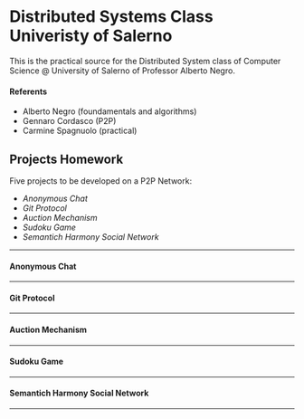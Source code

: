 # Distributed Systems Class Univeristy of Salerno

This is the practical source for the Distributed System class of Computer Science @ University of Salerno of Professor Alberto Negro.

#### Referents
- Alberto Negro (foundamentals and algorithms)
- Gennaro Cordasco (P2P)
- Carmine Spagnuolo (practical)

## Projects Homework

Five projects to be developed on a P2P Network:

- *Anonymous Chat*
- *Git Protocol*
- *Auction Mechanism*
- *Sudoku Game*
- *Semantich Harmony Social Network*
---------------------------------------------------------------------------------------------------
#### Anonymous Chat

---------------------------------------------------------------------------------------------------
#### Git Protocol

---------------------------------------------------------------------------------------------------
#### Auction Mechanism

---------------------------------------------------------------------------------------------------
#### Sudoku Game

---------------------------------------------------------------------------------------------------
#### Semantich Harmony Social Network

---------------------------------------------------------------------------------------------------

